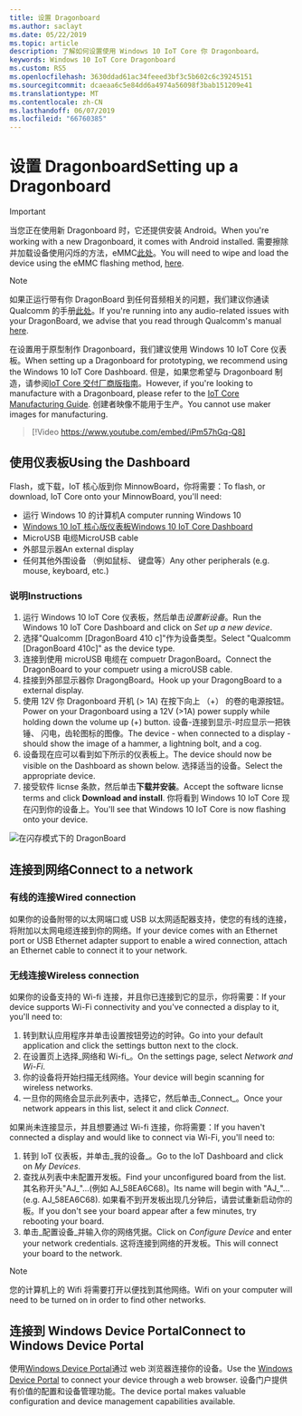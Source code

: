 ```yaml
---
title: 设置 Dragonboard
ms.author: saclayt
ms.date: 05/22/2019
ms.topic: article
description: 了解如何设置使用 Windows 10 IoT Core 你 Dragonboard。
keywords: Windows 10 IoT Core Dragonboard
ms.custom: RS5
ms.openlocfilehash: 3630ddad61ac34feeed3bf3c5b602c6c39245151
ms.sourcegitcommit: dcaeaa6c5e84dd6a4974a56098f3bab151209e41
ms.translationtype: MT
ms.contentlocale: zh-CN
ms.lasthandoff: 06/07/2019
ms.locfileid: "66760385"
---
```

# <a name="setting-up-a-dragonboard"></a><span data-ttu-id="b0f3c-104">设置 Dragonboard</span><span class="sxs-lookup"><span data-stu-id="b0f3c-104">Setting up a Dragonboard</span></span>

> [!IMPORTANT]
> <span data-ttu-id="b0f3c-105">当您正在使用新 Dragonboard 时，它还提供安装 Android。</span><span class="sxs-lookup"><span data-stu-id="b0f3c-105">When you're working with a new Dragonboard, it comes with Android installed.</span></span> <span data-ttu-id="b0f3c-106">需要擦除并加载设备使用闪烁的方法，eMMC[此处](https://docs.microsoft.com/en-us/windows/iot-core/tutorials/qualcomm)。</span><span class="sxs-lookup"><span data-stu-id="b0f3c-106">You will need to wipe and load the device using the eMMC flashing method, [here](https://docs.microsoft.com/en-us/windows/iot-core/tutorials/qualcomm).</span></span>

> [!NOTE]
> <span data-ttu-id="b0f3c-107">如果正运行带有你 DragonBoard 到任何音频相关的问题，我们建议你通读 Qualcomm 的手册[此处](https://developer.qualcomm.com/download/db410c/stereo-connector-and-audio-routing-application-note.pdf)。</span><span class="sxs-lookup"><span data-stu-id="b0f3c-107">If you're running into any audio-related issues with your DragonBoard, we advise that you read through Qualcomm's manual [here](https://developer.qualcomm.com/download/db410c/stereo-connector-and-audio-routing-application-note.pdf).</span></span> 

<span data-ttu-id="b0f3c-108">在设置用于原型制作 Dragonboard，我们建议使用 Windows 10 IoT Core 仪表板。</span><span class="sxs-lookup"><span data-stu-id="b0f3c-108">When setting up a Dragonboard for prototyping, we recommend using the Windows 10 IoT Core Dashboard.</span></span> <span data-ttu-id="b0f3c-109">但是，如果您希望与 Dragonboard 制造，请参阅[IoT Core 交付厂商版指南](https://docs.microsoft.com/en-us/windows-hardware/manufacture/iot/iot-core-manufacturing-guide)。</span><span class="sxs-lookup"><span data-stu-id="b0f3c-109">However, if you're looking to manufacture with a Dragonboard, please refer to the [IoT Core Manufacturing Guide](https://docs.microsoft.com/en-us/windows-hardware/manufacture/iot/iot-core-manufacturing-guide).</span></span> <span data-ttu-id="b0f3c-110">创建者映像不能用于生产。</span><span class="sxs-lookup"><span data-stu-id="b0f3c-110">You cannot use maker images for manufacturing.</span></span>
<br>
> [!Video https://www.youtube.com/embed/iPm57hGq-Q8]

## <a name="using-the-dashboard"></a><span data-ttu-id="b0f3c-111">使用仪表板</span><span class="sxs-lookup"><span data-stu-id="b0f3c-111">Using the Dashboard</span></span>

<span data-ttu-id="b0f3c-112">Flash，或下载，IoT 核心版到你 MinnowBoard，你将需要：</span><span class="sxs-lookup"><span data-stu-id="b0f3c-112">To flash, or download, IoT Core onto your MinnowBoard, you'll need:</span></span>
* <span data-ttu-id="b0f3c-113">运行 Windows 10 的计算机</span><span class="sxs-lookup"><span data-stu-id="b0f3c-113">A computer running Windows 10</span></span> 
* [<span data-ttu-id="b0f3c-114">Windows 10 IoT 核心版仪表板</span><span class="sxs-lookup"><span data-stu-id="b0f3c-114">Windows 10 IoT Core Dashboard</span></span>](https://docs.microsoft.com/windows/iot-core/downloads)
* <span data-ttu-id="b0f3c-115">MicroUSB 电缆</span><span class="sxs-lookup"><span data-stu-id="b0f3c-115">MicroUSB cable</span></span>
* <span data-ttu-id="b0f3c-116">外部显示器</span><span class="sxs-lookup"><span data-stu-id="b0f3c-116">An external display</span></span>
* <span data-ttu-id="b0f3c-117">任何其他外围设备 （例如鼠标、 键盘等）</span><span class="sxs-lookup"><span data-stu-id="b0f3c-117">Any other peripherals (e.g. mouse, keyboard, etc.)</span></span>

### <a name="instructions"></a><span data-ttu-id="b0f3c-118">说明</span><span class="sxs-lookup"><span data-stu-id="b0f3c-118">Instructions</span></span>

1. <span data-ttu-id="b0f3c-119">运行 Windows 10 IoT Core 仪表板，然后单击*设置新设备*。</span><span class="sxs-lookup"><span data-stu-id="b0f3c-119">Run the Windows 10 IoT Core Dashboard and click on *Set up a new device*.</span></span>
2. <span data-ttu-id="b0f3c-120">选择"Qualcomm [DragonBoard 410 c]"作为设备类型。</span><span class="sxs-lookup"><span data-stu-id="b0f3c-120">Select "Qualcomm [DragonBoard 410c]" as the device type.</span></span>
3. <span data-ttu-id="b0f3c-121">连接到使用 microUSB 电缆在 compuetr DragonBoard。</span><span class="sxs-lookup"><span data-stu-id="b0f3c-121">Connect the DragonBoard to your compuetr using a microUSB cable.</span></span>
4. <span data-ttu-id="b0f3c-122">挂接到外部显示器你 DragongBoard。</span><span class="sxs-lookup"><span data-stu-id="b0f3c-122">Hook up your DragongBoard to a external display.</span></span>
5. <span data-ttu-id="b0f3c-123">使用 12V 你 Dragonboard 开机 (> 1A) 在按下向上 （+） 的卷的电源按钮。</span><span class="sxs-lookup"><span data-stu-id="b0f3c-123">Power on your Dragonboard using a 12V (>1A) power supply while holding down the volume up (+) button.</span></span> <span data-ttu-id="b0f3c-124">设备-连接到显示-时应显示一把铁锤、 闪电，齿轮图标的图像。</span><span class="sxs-lookup"><span data-stu-id="b0f3c-124">The device - when connected to a display - should show the image of a hammer, a lightning bolt, and a cog.</span></span>
6. <span data-ttu-id="b0f3c-125">设备现在应可以看到如下所示的仪表板上。</span><span class="sxs-lookup"><span data-stu-id="b0f3c-125">The device should now be visible on the Dashboard as shown below.</span></span> <span data-ttu-id="b0f3c-126">选择适当的设备。</span><span class="sxs-lookup"><span data-stu-id="b0f3c-126">Select the appropriate device.</span></span>
7. <span data-ttu-id="b0f3c-127">接受软件 licnse 条款，然后单击**下载并安装**。</span><span class="sxs-lookup"><span data-stu-id="b0f3c-127">Accept the software licnse terms and click **Download and install**.</span></span> <span data-ttu-id="b0f3c-128">你将看到 Windows 10 IoT Core 现在闪到你的设备上。</span><span class="sxs-lookup"><span data-stu-id="b0f3c-128">You'll see that Windows 10 IoT Core is now flashing onto your device.</span></span>

![在闪存模式下的 DragonBoard](../media/DeviceSetup/db4.png)

## <a name="connect-to-a-network"></a><span data-ttu-id="b0f3c-130">连接到网络</span><span class="sxs-lookup"><span data-stu-id="b0f3c-130">Connect to a network</span></span>
### <a name="wired-connection"></a><span data-ttu-id="b0f3c-131">有线的连接</span><span class="sxs-lookup"><span data-stu-id="b0f3c-131">Wired connection</span></span>
<span data-ttu-id="b0f3c-132">如果你的设备附带的以太网端口或 USB 以太网适配器支持，使您的有线的连接，将附加以太网电缆连接到你的网络。</span><span class="sxs-lookup"><span data-stu-id="b0f3c-132">If your device comes with an Ethernet port or USB Ethernet adapter support to enable a wired connection, attach an Ethernet cable to connect it to your network.</span></span>

### <a name="wireless-connection"></a><span data-ttu-id="b0f3c-133">无线连接</span><span class="sxs-lookup"><span data-stu-id="b0f3c-133">Wireless connection</span></span>
<span data-ttu-id="b0f3c-134">如果你的设备支持的 Wi-fi 连接，并且你已连接到它的显示，你将需要：</span><span class="sxs-lookup"><span data-stu-id="b0f3c-134">If your device supports Wi-Fi connectivity and you've connected a display to it, you'll need to:</span></span>

1. <span data-ttu-id="b0f3c-135">转到默认应用程序并单击设置按钮旁边的时钟。</span><span class="sxs-lookup"><span data-stu-id="b0f3c-135">Go into your default application and click the settings button next to the clock.</span></span>
2. <span data-ttu-id="b0f3c-136">在设置页上选择_网络和 Wi-fi_。</span><span class="sxs-lookup"><span data-stu-id="b0f3c-136">On the settings page, select _Network and Wi-Fi_.</span></span>
3. <span data-ttu-id="b0f3c-137">你的设备将开始扫描无线网络。</span><span class="sxs-lookup"><span data-stu-id="b0f3c-137">Your device will begin scanning for wireless networks.</span></span>
4. <span data-ttu-id="b0f3c-138">一旦你的网络会显示此列表中，选择它，然后单击_Connect_。</span><span class="sxs-lookup"><span data-stu-id="b0f3c-138">Once your network appears in this list, select it and click _Connect_.</span></span>

<span data-ttu-id="b0f3c-139">如果尚未连接显示，并且想要通过 Wi-fi 连接，你将需要：</span><span class="sxs-lookup"><span data-stu-id="b0f3c-139">If you haven't connected a display and would like to connect via Wi-Fi, you'll need to:</span></span>

1. <span data-ttu-id="b0f3c-140">转到 IoT 仪表板，并单击_我的设备_。</span><span class="sxs-lookup"><span data-stu-id="b0f3c-140">Go to the IoT Dashboard and click on _My Devices_.</span></span>
2. <span data-ttu-id="b0f3c-141">查找从列表中未配置开发板。</span><span class="sxs-lookup"><span data-stu-id="b0f3c-141">Find your unconfigured board from the list.</span></span> <span data-ttu-id="b0f3c-142">其名称开头"AJ_"...(例如 AJ_58EA6C68)。</span><span class="sxs-lookup"><span data-stu-id="b0f3c-142">Its name will begin with "AJ_"... (e.g. AJ_58EA6C68).</span></span> <span data-ttu-id="b0f3c-143">如果看不到开发板出现几分钟后，请尝试重新启动你的板。</span><span class="sxs-lookup"><span data-stu-id="b0f3c-143">If you don't see your board appear after a few minutes, try rebooting your board.</span></span>
3. <span data-ttu-id="b0f3c-144">单击_配置设备_并输入你的网络凭据。</span><span class="sxs-lookup"><span data-stu-id="b0f3c-144">Click on _Configure Device_ and enter your network credentials.</span></span> <span data-ttu-id="b0f3c-145">这将连接到网络的开发板。</span><span class="sxs-lookup"><span data-stu-id="b0f3c-145">This will connect your board to the network.</span></span>

> [!NOTE]
> <span data-ttu-id="b0f3c-146">您的计算机上的 Wifi 将需要打开以便找到其他网络。</span><span class="sxs-lookup"><span data-stu-id="b0f3c-146">Wifi on your computer will need to be turned on in order to find other networks.</span></span>

## <a name="connect-to-windows-device-portal"></a><span data-ttu-id="b0f3c-147">连接到 Windows Device Portal</span><span class="sxs-lookup"><span data-stu-id="b0f3c-147">Connect to Windows Device Portal</span></span>

<span data-ttu-id="b0f3c-148">使用[Windows Device Portal](../manage-your-device/DevicePortal.md)通过 web 浏览器连接你的设备。</span><span class="sxs-lookup"><span data-stu-id="b0f3c-148">Use the [Windows Device Portal](../manage-your-device/DevicePortal.md) to connect your device through a web browser.</span></span> <span data-ttu-id="b0f3c-149">设备门户提供有价值的配置和设备管理功能。</span><span class="sxs-lookup"><span data-stu-id="b0f3c-149">The device portal makes valuable configuration and device management capabilities available.</span></span> 

